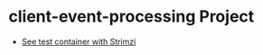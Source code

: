 # client-event-processing Project




* [See test container with Strimzi](https://github.com/strimzi/test-container)

